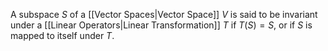 A subspace $S$ of a [[Vector Spaces|Vector Space]] $V$ is said to be invariant under a [[Linear Operators|Linear Transformation]] $T$ if $T(S)=S$, or if $S$ is mapped to itself under $T$.